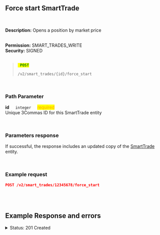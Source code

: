 ## Force start SmartTrade<br>
<br>

**Description:** Opens a position by market price<br>
<br>

**Permission:** SMART_TRADES_WRITE<br>
**Security:** SIGNED<br>
<br>

<blockquote>

<code><mark style="color:green"><strong> POST </strong></mark></code>

<code>/v2/smart_trades/{id}/force_start</code>

</blockquote>

<br>

### Path Parameter<br>
<p>
   <strong>id</strong>&nbsp;&nbsp;&nbsp;&nbsp;&nbsp;<code>integer</code>&nbsp;&nbsp;&nbsp;&nbsp;&nbsp;<mark style="color:orange">required</mark><br>
   Unique 3Commas ID for this SmartTrade entity
</p>
<br>

### Parameters response<br>

If successful, the response includes an updated copy of the [SmartTrade](./README.md) entity.

<br>

### Example request<br>

```json
POST /v2/smart_trades/12345678/force_start
```
<br>
<br>

## Example Response and errors<br>

<details>
<summary>Status: 201 Created</summary><br>

```json
{
    "id": 31247949,
    "version": 2,
    "account": {
        "id": 32884189,
        "type": "binance",
        "name": "My Binance",
        "market": "Binance Spot",
        "link": "/accounts/32884189"
    },
    "pair": "USDT_1INCH",
    "instant": false,
    "status": {
        "type": "waiting_position",
        "basic_type": "waiting_position",
        "title": "Pending Position Opened"
    },
    "leverage": {
        "enabled": false
    },
    "position": {
        "type": "buy",
        "editable": false,
        "units": {
            "value": "31.0",
            "editable": false
        },
        "price": {
            "value": "0.2422",
            "value_without_commission": "0.2422",
            "editable": true
        },
        "total": {
            "value": "7.5082"
        },
        "order_type": "limit",
        "status": {
            "type": "panic_sell_pending",
            "basic_type": "panic_sell_pending",
            "title": "Panic closing"
        }
    },
    "take_profit": {
        "enabled": true,
        "price_type": "value",
        "steps": [
            {
                "id": 1089512461,
                "order_type": "limit",
                "editable": true,
                "units": {
                    "value": null
                },
                "price": {
                    "type": "last",
                    "value": "0.2665",
                    "percent": null
                },
                "volume": "100.0",
                "total": null,
                "trailing": {
                    "enabled": false,
                    "percent": null
                },
                "status": {
                    "type": "idle",
                    "basic_type": "idle",
                    "title": "Pending"
                },
                "data": {
                    "cancelable": true,
                    "panic_sell_available": false
                },
                "position": 1
            }
        ]
    },
    "stop_loss": {
        "enabled": false
    },
    "reduce_funds": {
        "steps": []
    },
    "market_close": {},
    "note": "",
    "note_raw": null,
    "skip_enter_step": false,
    "data": {
        "editable": true,
        "current_price": {
            "bid": "0.2624",
            "ask": "0.2625",
            "last": "0.2622",
            "quote_volume": "2534772.74421",
            "day_change_percent": "4.213"
        },
        "target_price_type": "price",
        "orderbook_price_currency": "USDT",
        "base_order_finished": true,
        "missing_funds_to_close": "0.0",
        "liquidation_price": null,
        "average_enter_price": null,
        "average_close_price": null,
        "average_enter_price_without_commission": null,
        "average_close_price_without_commission": null,
        "panic_sell_available": false,
        "add_funds_available": true,
        "reduce_funds_available": false,
        "force_start_available": false,
        "force_process_available": true,
        "cancel_available": true,
        "finished": false,
        "base_position_step_finished": false,
        "entered_amount": "0.0",
        "entered_total": "0.0",
        "closed_amount": "0.0",
        "closed_total": "0.0",
        "commission": 0.001,
        "created_at": "2024-10-29T19:50:36.196Z",
        "updated_at": "2024-10-29T19:50:37.708Z",
        "type": "smart_trade"
    },
    "profit": {
        "volume": null,
        "usd": null,
        "percent": "0.0",
        "roe": null
    },
    "margin": {
        "amount": null,
        "total": null
    },
    "is_position_not_filled": true
}
```
</details>